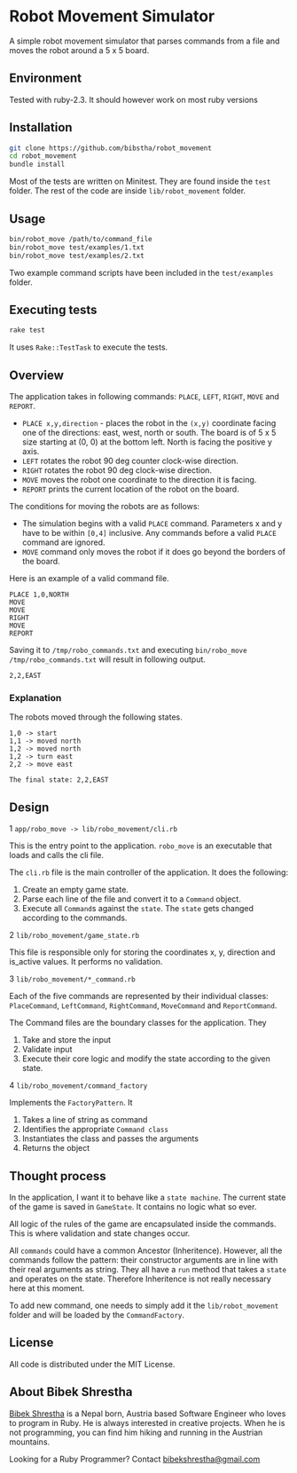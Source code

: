 # Robot Movement Simulator

A simple robot movement simulator that parses commands from a file and moves the
robot around a 5 x 5 board.

## Environment

Tested with ruby-2.3. It should however work on most ruby versions

## Installation

```bash
git clone https://github.com/bibstha/robot_movement
cd robot_movement
bundle install
```

Most of the tests are written on Minitest. They are found inside the `test`
folder. The rest of the code are inside `lib/robot_movement` folder.

## Usage

```bash
bin/robot_move /path/to/command_file
bin/robot_move test/examples/1.txt
bin/robot_move test/examples/2.txt
```

Two example command scripts have been included in the `test/examples` folder.

## Executing tests

```bash
rake test
```

It uses `Rake::TestTask` to execute the tests.

## Overview

The application takes in following commands: `PLACE`, `LEFT`, `RIGHT`, `MOVE`
and `REPORT`.

* `PLACE x,y,direction` - places the robot in the `(x,y)` coordinate facing one of
the directions: east, west, north or south. The board is of 5 x 5 size starting
at (0, 0) at the bottom left. North is facing the positive y axis.
* `LEFT` rotates the robot 90 deg counter clock-wise direction.
* `RIGHT` rotates the robot 90 deg clock-wise direction.
* `MOVE` moves the robot one coordinate to the direction it is facing.
* `REPORT` prints the current location of the robot on the board.

The conditions for moving the robots are as follows:

* The simulation begins with a valid `PLACE` command. Parameters x and y have to
be within `[0,4]` inclusive. Any commands before a valid `PLACE` command are
ignored.
* `MOVE` command only moves the robot if it does go beyond the borders of the
board.

Here is an example of a valid command file.

```
PLACE 1,0,NORTH
MOVE
MOVE
RIGHT
MOVE
REPORT
```

Saving it to `/tmp/robo_commands.txt` and executing `bin/robo_move
/tmp/robo_commands.txt` will result in following output.


```
2,2,EAST
```

### Explanation

The robots moved through the following states.

```
1,0 -> start
1,1 -> moved north
1,2 -> moved north
1,2 -> turn east
2,2 -> move east

The final state: 2,2,EAST
```

## Design

1 `app/robo_move -> lib/robo_movement/cli.rb`

This is the entry point to the application. `robo_move` is an executable that
loads and calls the cli file.

The `cli.rb` file is the main controller of the application. It does the
following:

1. Create an empty game state.
2. Parse each line of the file and convert it to a `Command` object.
3. Execute all `Command`s against the `state`. The `state` gets changed
according to the commands.

2 `lib/robo_movement/game_state.rb`

This file is responsible only for storing the coordinates x, y, direction and
  is_active values. It performs no validation.

3 `lib/robo_movement/*_command.rb`

Each of the five commands are represented by their individual classes:
  `PlaceCommand`, `LeftCommand`, `RightCommand`, `MoveCommand` and
  `ReportCommand`.

The Command files are the boundary classes for the application. They

1. Take and store the input
2. Validate input
3. Execute their core logic and modify the state according to the given state.

4 `lib/robo_movement/command_factory`

Implements the `FactoryPattern`. It

1. Takes a line of string as command
2. Identifies the appropriate `Command class`
3. Instantiates the class and passes the arguments
4. Returns the object

## Thought process

In the application, I want it to behave like a `state machine`. The current
state of the game is saved in `GameState`. It contains no logic what so ever.

All logic of the rules of the game are encapsulated inside the commands. This is
where validation and state changes occur.

All `commands` could have a common Ancestor (Inheritence). However, all the
commands follow the pattern: their constructor arguments are in line with their
real arguments as string. They all have a `run` method that takes a `state` and
operates on the state. Therefore Inheritence is not really necessary here at
this moment.

To add new command, one needs to simply add it the `lib/robot_movement` folder
and will be loaded by the `CommandFactory`.

## License

All code is distributed under the MIT License.

## About Bibek Shrestha

[Bibek Shrestha](http://www.bibekshrestha.com) is a Nepal born, Austria based
Software Engineer who loves to program in Ruby. He is always interested in
creative projects. When he is not programming, you can find him hiking and
running in the Austrian mountains.

Looking for a Ruby Programmer? Contact
[bibekshrestha@gmail.com](mailto:bibekshrestha@gmail.com)
